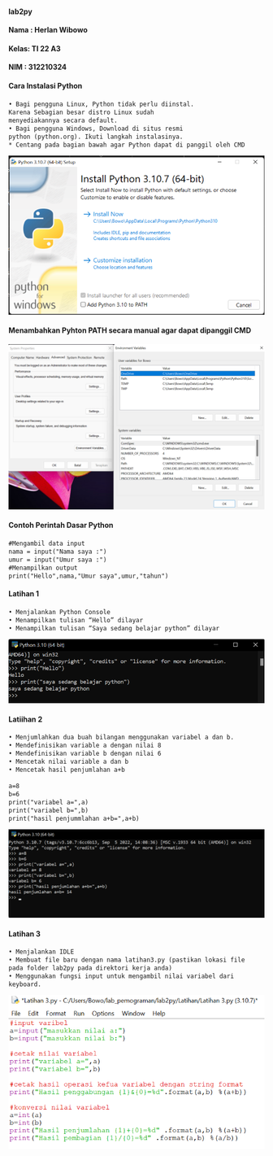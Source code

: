#### lab2py
#### Nama : Herlan Wibowo
#### Kelas: TI 22 A3
#### NIM  : 312210324
#### Cara Instalasi Python
    • Bagi pengguna Linux, Python tidak perlu diinstal.
    Karena Sebagian besar distro Linux sudah
    menyediakannya secara default.
    • Bagi pengguna Windows, Download di situs resmi
    python (python.org). Ikuti langkah instalasinya.
    * Centang pada bagian bawah agar Python dapat di panggil oleh CMD
![Gambar 1](Latihan/SS1.png)
#### Menambahkan Pyhton PATH secara manual agar dapat dipanggil CMD
![Gambar 2](Latihan/SS2.png)
#### Contoh Perintah Dasar Python
    #Mengambil data input
    nama = input("Nama saya :")
    umur = input("Umur saya :")
    #Menampilkan output
    print("Hello",nama,"Umur saya",umur,"tahun")
#### Latihan 1
    • Menjalankan Python Console
    • Menampilkan tulisan “Hello” dilayar
    • Menampilkan tulisan “Saya sedang belajar python” dilayar
![Gambar3](Latihan/SS3.png)
#### Latiihan 2
    • Menjumlahkan dua buah bilangan menggunakan variabel a dan b.
    • Mendefinisikan variable a dengan nilai 8
    • Mendefinisikan variable b dengan nilai 6
    • Mencetak nilai variable a dan b
    • Mencetak hasil penjumlahan a+b
    
    a=8
    b=6
    print("variabel a=",a)
    print("variabel b=",b)
    print("hasil penjummlahan a+b=",a+b)
![Gambar 4](Latihan/SS4.png)
#### Latihan 3
    • Menjalankan IDLE
    • Membuat file baru dengan nama latihan3.py (pastikan lokasi file
    pada folder lab2py pada direktori kerja anda)
    • Menggunakan fungsi input untuk mengambil nilai variabel dari
    keyboard.
![Gambar 5](Latihan/SS5.png)
